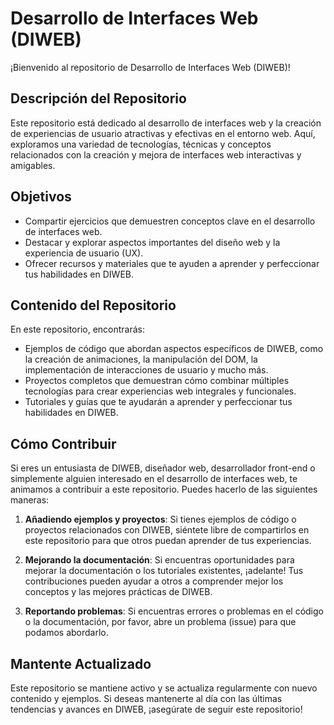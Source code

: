 # Desarrollo de Interfaces Web (DIWEB)

¡Bienvenido al repositorio de Desarrollo de Interfaces Web (DIWEB)!

## Descripción del Repositorio

Este repositorio está dedicado al desarrollo de interfaces web y la creación de experiencias de usuario atractivas y efectivas en el entorno web. Aquí, exploramos una variedad de tecnologías, técnicas y conceptos relacionados con la creación y mejora de interfaces web interactivas y amigables.

## Objetivos

- Compartir ejercicios que demuestren conceptos clave en el desarrollo de interfaces web.
- Destacar y explorar aspectos importantes del diseño web y la experiencia de usuario (UX).
- Ofrecer recursos y materiales que te ayuden a aprender y perfeccionar tus habilidades en DIWEB.

## Contenido del Repositorio

En este repositorio, encontrarás:

- Ejemplos de código que abordan aspectos específicos de DIWEB, como la creación de animaciones, la manipulación del DOM, la implementación de interacciones de usuario y mucho más.
- Proyectos completos que demuestran cómo combinar múltiples tecnologías para crear experiencias web integrales y funcionales.
- Tutoriales y guías que te ayudarán a aprender y perfeccionar tus habilidades en DIWEB.

## Cómo Contribuir

Si eres un entusiasta de DIWEB, diseñador web, desarrollador front-end o simplemente alguien interesado en el desarrollo de interfaces web, te animamos a contribuir a este repositorio. Puedes hacerlo de las siguientes maneras:

1. **Añadiendo ejemplos y proyectos**: Si tienes ejemplos de código o proyectos relacionados con DIWEB, siéntete libre de compartirlos en este repositorio para que otros puedan aprender de tus experiencias.

2. **Mejorando la documentación**: Si encuentras oportunidades para mejorar la documentación o los tutoriales existentes, ¡adelante! Tus contribuciones pueden ayudar a otros a comprender mejor los conceptos y las mejores prácticas de DIWEB.

3. **Reportando problemas**: Si encuentras errores o problemas en el código o la documentación, por favor, abre un problema (issue) para que podamos abordarlo.

## Mantente Actualizado

Este repositorio se mantiene activo y se actualiza regularmente con nuevo contenido y ejemplos. Si deseas mantenerte al día con las últimas tendencias y avances en DIWEB, ¡asegúrate de seguir este repositorio!
